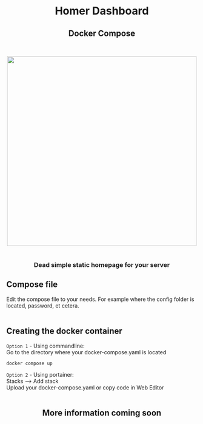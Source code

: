   <br>
  <h1 align="center">Homer Dashboard</h1>
  <h2 align="center">Docker Compose</h2>
  <br>
 <p align="center">
<img src="https://github.com/NielsU97/HomeSmartServer/blob/main/www/Images/homer_example.png" width="500">
  </br>
</br>  
<p>	
<h3 align="center">Dead simple static homepage for your server</h3>                                                                                                                                        
<h2> Compose file </h2> 
Edit the compose file to your needs. For example where the config folder is located, password, et cetera. 
<br>
<br>               
<h2> Creating the docker container </h2> 

`Option 1` - Using commandline: 
<br>
Go to the directory where your docker-compose.yaml is located 
<br>
```
docker compose up
``` 

`Option 2` - Using portainer: 
<br>
Stacks --> Add stack 
<br>
Upload your docker-compose.yaml or copy code in Web Editor 
<br>
<br>
<h2 align="center"> More information coming soon </h2> 